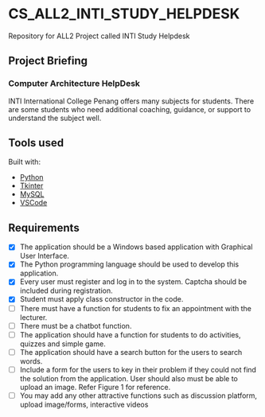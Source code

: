 # CS_ALL2_INTI_STUDY_HELPDESK
Repository for ALL2 Project called INTI Study Helpdesk 

## Project Briefing
### Computer Architecture HelpDesk 
INTI International College Penang offers many subjects for students. There are some students who need additional coaching, guidance, or support to understand the subject well. 


## Tools used
Built with:
* [Python](https://www.python.org/)
* [Tkinter](https://docs.python.org/3/library/tkinter.html)
* [MySQL](https://www.mysql.com/)
* [VSCode](https://code.visualstudio.com/)

## Requirements
- [x] The application should be a Windows based application with Graphical User Interface.
- [x] The Python programming language should be used to develop this application.
- [x] Every user must register and log in to the system. Captcha should be included during registration.
- [x] Student must apply class constructor in the code.
- [ ] There must have a function for students to fix an appointment with the lecturer.
- [ ] There must be a chatbot function.
- [ ] The application should have a function for students to do activities, quizzes and simple game.
- [ ] The application should have a search button for the users to search words.
- [ ] Include a form for the users to key in their problem if they could not find the solution from the application. User should also must be able to upload an image. Refer Figure 1 for reference.
- [ ] You may add any other attractive functions such as discussion platform, upload image/forms, interactive videos
